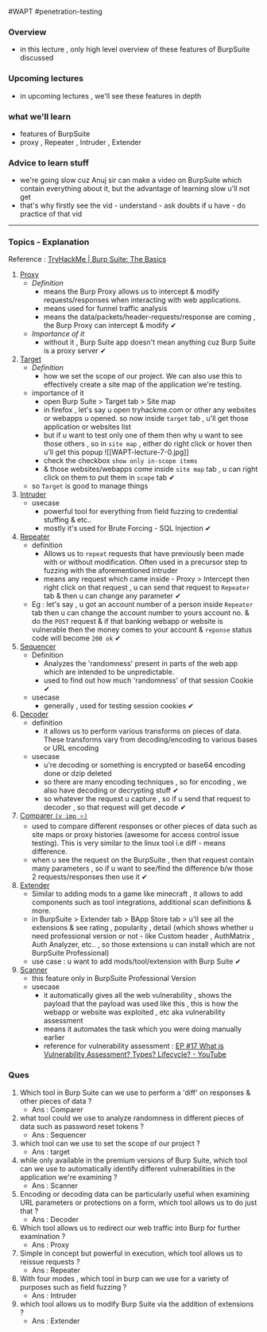 #WAPT #penetration-testing

### Overview
- in this lecture , only high level overview of these features of BurpSuite discussed

### Upcoming lectures
- in upcoming lectures , we'll see these features in depth

### what we'll learn
- features of BurpSuite
- proxy , Repeater , Intruder , Extender

### Advice to learn stuff
- we're going slow cuz Anuj sir can make a video on BurpSuite which contain everything about it, but the advantage of learning slow u'll not get 
- that's why firstly see the vid - understand - ask doubts if u have - do practice of that vid

---

### Topics - Explanation

Reference : [TryHackMe | Burp Suite: The Basics](https://tryhackme.com/room/burpsuitebasics)

1) <u>Proxy</u>
	- *Definition* 
		- means the Burp Proxy allows us to intercept & modify requests/responses when interacting with web applications.
		- means used for funnel traffic analysis 
		- means the data/packets/header-requests/response are coming , the Burp Proxy can intercept & modify ✔
	- *Importance of it*
		- without it , Burp Suite app doesn't mean anything cuz Burp Suite is a proxy server ✔
2) <u>Target</u>
	- *Definition*
		- how we set the scope of our project. We can also use this to effectively create a site map of the application we're testing.
	- importance of it
		- open Burp Suite > Target tab > Site map
		- in firefox , let's say u open tryhackme.com or other any websites or webapps u opened. so now inside `target` tab , u'll get those application or websites list
		- but if u want to test only one of them then why u want to see those others , so in `site map` , either do right click or hover then u'll get this popup ![[WAPT-lecture-7-0.jpg]]
		- check the checkbox `show only in-scope items`
		- & those websites/webapps come inside `site map` tab , u can right click on them to put them in `scope` tab ✔
	- so `Target` is good to manage things
3) <u>Intruder</u>
	- usecase 
		- powerful tool for everything from field fuzzing to credential stuffing & etc..
		- mostly it's used for Brute Forcing - SQL Injection ✔
4) <u>Repeater</u>
	- definition
		- Allows us to `repeat` requests that have previously been made with or without modification. Often used in a precursor step to fuzzing with the aforementioned intruder
		- means any request which came inside - Proxy > Intercept then right click on that request , u can send that request to `Repeater` tab & then u can change any parameter ✔
	- Eg : let's say , u got an account number of a person inside `Repeater` tab then u can change the account number to yours account no. & do the `POST` request & if that banking webapp or website is vulnerable then the money comes to your account & `reponse` status code will become `200 ok` ✔
5) <u>Sequencer</u>
	- Definition
		- Analyzes the 'randomness' present in parts of the web app which are intended to be unpredictable.
		- used to find out how much 'randomness' of that session Cookie ✔
	- usecase
		- generally , used for testing session cookies ✔
6) <u>Decoder</u>
	- definition
		- it allows us to perform various transforms on pieces of data. These transforms vary from decoding/encoding to various bases or URL encoding
	- usecase
		- u're decoding or something is encrypted or base64 encoding done or dzip deleted
		- so there are many encoding techniques , so for encoding , we also have decoding or decrypting stuff ✔
		- so whatever the request u capture , so if u send that request to decoder , so that request will get decode ✔
7) <u>Comparer `(v imp ⭐)`</u>
	- used to compare different responses or other pieces of data such as site maps or proxy histories (awesome for access control issue testing). This is very similar to the linux tool i.e diff - means difference.
	- when u see the request on the BurpSuite , then that request contain many parameters , so if u want to see/find the difference b/w those 2 requests/responses then use it ✔
8) <u>Extender</u>
	- Similar to adding mods to a game like minecraft , it allows to add components such as tool integrations, additional scan definitions & more.
	- in BurpSuite > Extender tab > BApp Store tab > u'll see all the extensions & see rating , popularity , detail (which shows whether u need professional version or not - like Custom header , AuthMatrix , Auth Analyzer, etc.. , so those extensions u can install which are not BurpSuite Professional) 
	- use case : u want to add mods/tool/extension with Burp Suite ✔
9) <u>Scanner</u>
	- this feature only in BurpSuite Professional Version
	- usecase
		- it automatically gives all the web vulnerability , shows the payload that the payload was used like this , this is how the webapp or website was exploited , etc aka vulnerability assessment
		- means it automates the task which you were doing manually earlier
		- reference for vulnerability assessment : [EP #17 What is Vulnerability Assessment? Types? Lifecycle? - YouTube](https://www.youtube.com/watch?v=orkmeZ-SUsA&t=0s&ab_channel=EthicalSharmaji)

### Ques

1) Which tool in Burp Suite can we use to perform a 'diff' on responses & other pieces of data ? 
	- Ans : Comparer
2) what tool could we use to analyze randomness in different pieces of data such as password reset tokens ? 
	- Ans : Sequencer
3) which tool can we use to set the scope of our project ? 
	- Ans : target
4) while only available in the premium versions of Burp Suite, which tool can we use to automatically identify different vulnerabilities in the application we're examining ?
	- Ans : Scanner
5) Encoding or decoding data can be particularly useful when examining URL parameters or protections on a form, which tool allows us to do just that ?
	- Ans : Decoder
6) Which tool allows us to redirect our web traffic into Burp for further examination ? 
	- Ans : Proxy
7) Simple in concept but powerful in execution, which tool allows us to reissue requests ? 
	- Ans : Repeater
8) With four modes , which tool in burp can we use for a variety of purposes such as field fuzzing ?
	- Ans : Intruder
9) which tool allows us to modify Burp Suite via the addition of extensions ? 
	- Ans : Extender

